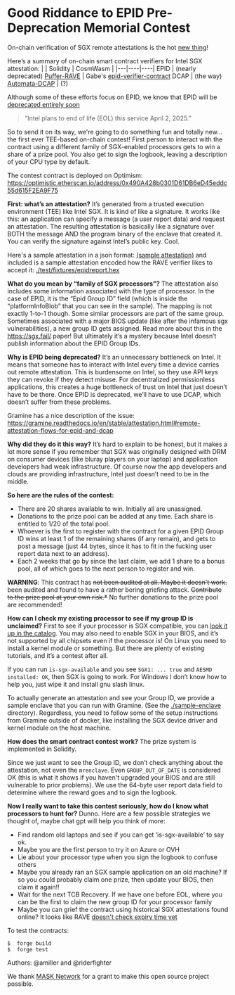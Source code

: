 # Good Riddance to EPID Pre-Deprecation Memorial Contest

On-chain verification of SGX remote attestations is the hot [new thing](https://collective.flashbots.net/t/demystifying-remote-attestation-by-taking-it-on-chain/2629/2)! 

Here’s a summary of on-chain smart contract verifiers for Intel SGX attestation:
|   |	Solidity | CosmWasm |
|---|----|----|
EPID | (nearly deprecated)	[Puffer-RAVE](https://github.com/PufferFinance/rave/)	 |	Gabe's [epid-verifier-contract](https://github.com/Riderfighter/epid-verifier-contract/tree/main/src)
DCAP | (the way)		[Automata-DCAP](https://github.com/automata-network/automata-dcap-v3-attestation)	| (?)

Although some of these efforts focus on EPID, we know that EPID will be [deprecated entirely soon ](https://www.intel.com/content/www/us/en/developer/articles/technical/software-security-guidance/resources/sgx-ias-using-epid-eol-timeline.html)

> “Intel plans to end of life (EOL) this service April 2, 2025.”

So to send it on its way, we're going to do something fun and totally new... the first ever TEE-based on-chain contest! First person to interact with the contract using a different family of SGX-enabled processors gets to win a share of a prize pool. You also get to sign the logbook, leaving a description of your CPU type by default.

The contest contract is deployed on Optimism: https://optimistic.etherscan.io/address/0x490A428b0301D61DB6eD45eddc55d615F2EA9F75

**First: what’s an attestation?** It’s generated from a trusted execution environment (TEE) like Intel SGX. It is kind of like a signature. It works like this: an application can specify a message (a user report data) and request an attestation. The resulting attestation is basically like a signature over BOTH the message AND the program binary of the enclave that created it. You can verify the signature against Intel’s public key. Cool. 

Here's a sample attestation in a json format: [(sample attestation)](https://gist.githubusercontent.com/amiller/411b85cfe0247807827789b06e7e65cd/raw/142d230c1ee95f054d4c5af886074aac0129bc07/sample%2520attestation) and included is a sample attestation encoded how the RAVE verifier likes to accept it: [./test/fixtures/epidreport.hex](https://github.com/amiller/sgx-epid-contest/blob/master/test/fixtures/epidreport.hex)

**What do you mean by “family of SGX processors”?** The attestation also includes some information associated with the type of processor. In the case of EPID, it is the “Epid Group ID” field (which is inside the “platformInfoBlob” that you can see in the sample). The mapping is not exactly 1-to-1 though. Some similar processors are part of the same group. Sometimes associated with a major BIOS update (like after the infamous sgx vulnerabilities), a new group ID gets assigned. Read more about this in the https://sgx.fail/ paper! But ultimately it’s a mystery because Intel doesn’t publish information about the EPID Group IDs.

**Why is EPID being deprecated?** It’s an unnecessary bottleneck on Intel. It means that someone has to interact with Intel every time a device carries out remote attestation. This is burdensome on Intel, so they use API keys they can revoke if they detect misuse. For decentralized permissionless applications, this creates a huge bottleneck of trust on Intel that just doesn’t have to be there. Once EPID is deprecated, we’ll have to use DCAP, which doesn’t suffer from these problems. 

Gramine has a nice description of the issue: https://gramine.readthedocs.io/en/stable/attestation.html#remote-attestation-flows-for-epid-and-dcap

**Why did they do it this way?** It’s hard to explain to be honest, but it makes a lot more sense if you remember that SGX was originally designed with DRM on consumer devices (like bluray players on your laptop) and application developers had weak infrastructure. Of course now the app developers and clouds are providing infrastructure, Intel just doesn’t need to be in the middle. 

**So here are the rules of the contest:**
- There are 20 shares available to win. Initially all are unassigned.
- Donations to the prize pool can be added at any time. Each share is entitled to 1/20 of the total pool.
- Whoever is the first to register with the contract for a given EPID Group ID wins at least 1 of the remaining shares (if any remain), and gets to post a message (just 44 bytes, since it has to fit in the fucking user report data next to an address).
- Each 2 weeks that go by since the last claim, we add 1 share to a bonus pool, all of which goes to the next person to register and win.

**WARNING**: This contract has ~~not been audited at all. Maybe it doesn't work.~~ been audited and found to have a rather boring griefing attack. ~~Contribute to the prize pool at your own risk.*~~ No further donations to the prize pool are recommended!

**How can I check my existing processor to see if my group ID is unclaimed?**
First to see if your processor is SGX compatible, you can [look it up in the catalog](https://ark.intel.com/content/www/us/en/ark.html#@Processors).
You may also need to enable SGX in your BIOS, and it’s not supported by all chipsets even if the processor is! On Linux you need to install a kernel module or something. But there are plenty of existing tutorials, and it’s a contest after all.

If you can run `is-sgx-available` and you see `SGX1: ... true` and `AESMD installed: OK`, then SGX is going to work. For Windows I don’t know how to help you, just wipe it and install gnu slash linux.

To actually generate an attestation and see your Group ID, we provide a sample enclave that you can run with Gramine. (See the [./sample-enclave](./sample-enclave) directory). Regardless, you need to follow some of the setup instructions from Gramine outside of docker, like installing the SGX device driver and kernel module on the host machine.

**How does the smart contract contest work?**
The prize system is implemented in Solidity.

Since we just want to see the Group ID, we don’t check anything about the attestation, not even the `mrenclave`. Even `GROUP_OUT_OF_DATE` is considered OK (this is what it shows if you haven't upgraded your BIOS and are still vulnerable to prior problems). We use the 64-byte user report data field to determine where the reward goes and to sign the logbook.

**Now I really want to take this contest seriously, how do I know what processors to hunt for?**
Dunno. Here are a few possible strategies we thought of, maybe chat gpt will help you think of more:
- Find random old laptops and see if you can get ‘is-sgx-available’ to say ok.
- Maybe you are the first person to try it on Azure or OVH
- Lie about your processor type when you sign the logbook to confuse others
- Maybe you already ran an SGX sample application on an old machine? If so you could probably claim one prize, then update your BIOS, then claim it again!!
- Wait for the next TCB Recovery. If we have one before EOL, where you can be the first to claim the new group ID for your processor family
- Maybe you can grief the contract using historical SGX attestations found online? It looks like RAVE [doesn't check expiry time yet](https://github.com/PufferFinance/rave/blob/84f3e6f/src/X509Verifier.sol#L149)

To test the contracts:
```shell
$  forge build
$  forge test
```

Authors: @amiller and @riderfighter

We thank [MASK Network](https://mask.io/) for a grant to make this open source project possible.

